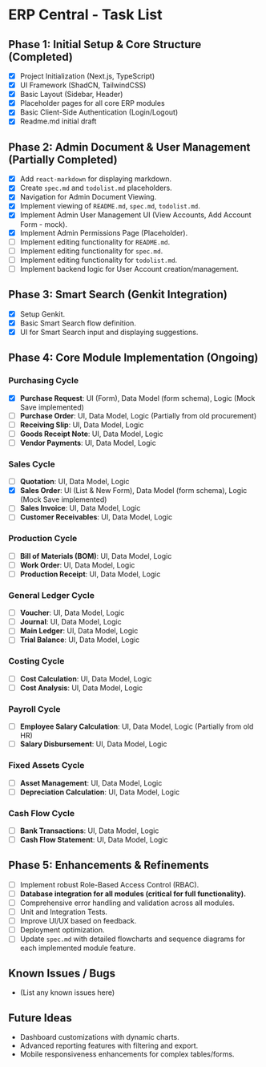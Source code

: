 
# ERP Central - Task List

## Phase 1: Initial Setup & Core Structure (Completed)
- [x] Project Initialization (Next.js, TypeScript)
- [x] UI Framework (ShadCN, TailwindCSS)
- [x] Basic Layout (Sidebar, Header)
- [x] Placeholder pages for all core ERP modules
- [x] Basic Client-Side Authentication (Login/Logout)
- [x] Readme.md initial draft

## Phase 2: Admin Document & User Management (Partially Completed)
- [x] Add `react-markdown` for displaying markdown.
- [x] Create `spec.md` and `todolist.md` placeholders.
- [x] Navigation for Admin Document Viewing.
- [x] Implement viewing of `README.md`, `spec.md`, `todolist.md`.
- [x] Implement Admin User Management UI (View Accounts, Add Account Form - mock).
- [x] Implement Admin Permissions Page (Placeholder).
- [ ] Implement editing functionality for `README.md`.
- [ ] Implement editing functionality for `spec.md`.
- [ ] Implement editing functionality for `todolist.md`.
- [ ] Implement backend logic for User Account creation/management.

## Phase 3: Smart Search (Genkit Integration)
- [x] Setup Genkit.
- [x] Basic Smart Search flow definition.
- [x] UI for Smart Search input and displaying suggestions.

## Phase 4: Core Module Implementation (Ongoing)

### Purchasing Cycle
- [x] **Purchase Request**: UI (Form), Data Model (form schema), Logic (Mock Save implemented)
- [ ] **Purchase Order**: UI, Data Model, Logic (Partially from old procurement)
- [ ] **Receiving Slip**: UI, Data Model, Logic
- [ ] **Goods Receipt Note**: UI, Data Model, Logic
- [ ] **Vendor Payments**: UI, Data Model, Logic

### Sales Cycle
- [ ] **Quotation**: UI, Data Model, Logic
- [x] **Sales Order**: UI (List & New Form), Data Model (form schema), Logic (Mock Save implemented)
- [ ] **Sales Invoice**: UI, Data Model, Logic
- [ ] **Customer Receivables**: UI, Data Model, Logic

### Production Cycle
- [ ] **Bill of Materials (BOM)**: UI, Data Model, Logic
- [ ] **Work Order**: UI, Data Model, Logic
- [ ] **Production Receipt**: UI, Data Model, Logic

### General Ledger Cycle
- [ ] **Voucher**: UI, Data Model, Logic
- [ ] **Journal**: UI, Data Model, Logic
- [ ] **Main Ledger**: UI, Data Model, Logic
- [ ] **Trial Balance**: UI, Data Model, Logic

### Costing Cycle
- [ ] **Cost Calculation**: UI, Data Model, Logic
- [ ] **Cost Analysis**: UI, Data Model, Logic

### Payroll Cycle
- [ ] **Employee Salary Calculation**: UI, Data Model, Logic (Partially from old HR)
- [ ] **Salary Disbursement**: UI, Data Model, Logic

### Fixed Assets Cycle
- [ ] **Asset Management**: UI, Data Model, Logic
- [ ] **Depreciation Calculation**: UI, Data Model, Logic

### Cash Flow Cycle
- [ ] **Bank Transactions**: UI, Data Model, Logic
- [ ] **Cash Flow Statement**: UI, Data Model, Logic

## Phase 5: Enhancements & Refinements
- [ ] Implement robust Role-Based Access Control (RBAC).
- [ ] **Database integration for all modules (critical for full functionality).**
- [ ] Comprehensive error handling and validation across all modules.
- [ ] Unit and Integration Tests.
- [ ] Improve UI/UX based on feedback.
- [ ] Deployment optimization.
- [ ] Update `spec.md` with detailed flowcharts and sequence diagrams for each implemented module feature.

## Known Issues / Bugs
- (List any known issues here)

## Future Ideas
- Dashboard customizations with dynamic charts.
- Advanced reporting features with filtering and export.
- Mobile responsiveness enhancements for complex tables/forms.

    